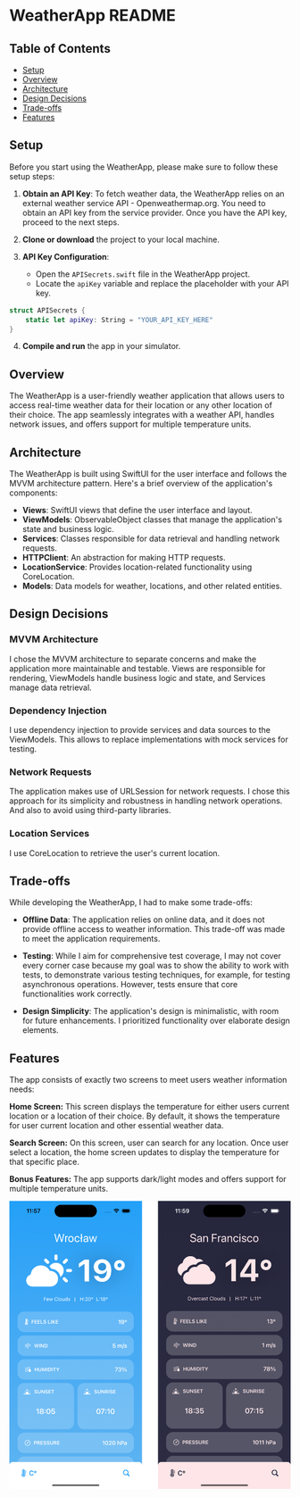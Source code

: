 # WeatherApp README

## Table of Contents

- [Setup](#setup)
- [Overview](#overview)
- [Architecture](#architecture)
- [Design Decisions](#design-decisions)
- [Trade-offs](#trade-offs)
- [Features](#features)

## Setup

Before you start using the WeatherApp, please make sure to follow these setup steps:

1. **Obtain an API Key**: To fetch weather data, the WeatherApp relies on an external weather service API - Openweathermap.org. You need to obtain an API key from the service provider. Once you have the API key, proceed to the next steps.

2. **Clone or download** the project to your local machine.

3. **API Key Configuration**:
   - Open the `APISecrets.swift` file in the WeatherApp project.
   - Locate the `apiKey` variable and replace the placeholder with your API key.

```swift
struct APISecrets {
    static let apiKey: String = "YOUR_API_KEY_HERE"
}
```

4. **Compile and run** the app in your simulator.

## Overview

The WeatherApp is a user-friendly weather application that allows users to access real-time weather data for their location or any other location of their choice. The app seamlessly integrates with a weather API, handles network issues, and offers support for multiple temperature units.

## Architecture

The WeatherApp is built using SwiftUI for the user interface and follows the MVVM architecture pattern. Here's a brief overview of the application's components:

- **Views**: SwiftUI views that define the user interface and layout.
- **ViewModels**: ObservableObject classes that manage the application's state and business logic.
- **Services**: Classes responsible for data retrieval and handling network requests.
- **HTTPClient**: An abstraction for making HTTP requests.
- **LocationService**: Provides location-related functionality using CoreLocation.
- **Models**: Data models for weather, locations, and other related entities.

## Design Decisions

### MVVM Architecture

I chose the MVVM architecture to separate concerns and make the application more maintainable and testable. Views are responsible for rendering, ViewModels handle business logic and state, and Services manage data retrieval.

### Dependency Injection

I use dependency injection to provide services and data sources to the ViewModels. This allows to replace implementations with mock services for testing.

### Network Requests

The application makes use of URLSession for network requests. I chose this approach for its simplicity and robustness in handling network operations. And also to avoid using third-party libraries.

### Location Services

I use CoreLocation to retrieve the user's current location.

## Trade-offs

While developing the WeatherApp, I had to make some trade-offs:

- **Offline Data**: The application relies on online data, and it does not provide offline access to weather information. This trade-off was made to meet the application requirements.

- **Testing**: While I aim for comprehensive test coverage, I may not cover every corner case because my goal was to show the ability to work with tests, to demonstrate various testing techniques, for example, for testing asynchronous operations. However, tests ensure that core functionalities work correctly.

- **Design Simplicity**: The application's design is minimalistic, with room for future enhancements. I prioritized functionality over elaborate design elements.

## Features
The app consists of exactly two screens to meet users weather information needs:

**Home Screen:**  This screen displays the temperature for either users current location or a location of their choice. By default, it shows the temperature for user current location and other essential weather data.

**Search Screen:** On this screen, user can search for any location. Once user select a location, the home screen updates to display the temperature for that specific place. 

**Bonus Features:** The app supports dark/light modes and offers support for multiple temperature units.


<img src="HomeScreenLightDarkModes.png" alt="Home Screen" width="800">